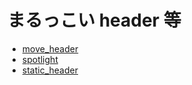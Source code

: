 # まるっこい header 等

- [move_header](https://taiga248.github.io/animation/circle-header/move_header)
- [spotlight](https://taiga248.github.io/animation/circle-header/spotlight)
- [static_header](https://taiga248.github.io/animation/circle-header/static_header)
